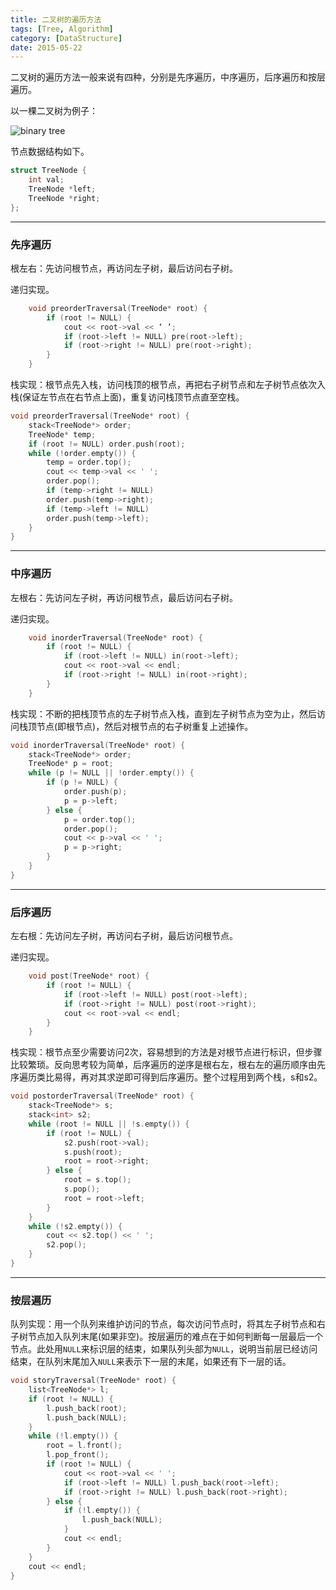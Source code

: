 ```yaml
---
title: 二叉树的遍历方法
tags: [Tree, Algorithm]
category: [DataStructure]
date: 2015-05-22
---
```


二叉树的遍历方法一般来说有四种，分别是先序遍历，中序遍历，后序遍历和按层遍历。

<!--more-->

以一棵二叉树为例子：

![binary tree](/images/2015-05-22-二叉树的遍历方法/binary.png) 


节点数据结构如下。

~~~c++
struct TreeNode {
    int val;
    TreeNode *left;
    TreeNode *right;
};
~~~


---

### 先序遍历 ###
根左右：先访问根节点，再访问左子树，最后访问右子树。

递归实现。

~~~c++
    void preorderTraversal(TreeNode* root) {
        if (root != NULL) {
            cout << root->val << ‘ ’;
            if (root->left != NULL) pre(root->left);
            if (root->right != NULL) pre(root->right);
        }
    }
~~~
栈实现：根节点先入栈，访问栈顶的根节点，再把右子树节点和左子树节点依次入栈(保证左节点在右节点上面)，重复访问栈顶节点直至空栈。

~~~c++
void preorderTraversal(TreeNode* root) {
    stack<TreeNode*> order;
    TreeNode* temp;
    if (root != NULL) order.push(root);
    while (!order.empty()) {
        temp = order.top();
        cout << temp->val << ' ';
        order.pop();
        if (temp->right != NULL)
        order.push(temp->right);
        if (temp->left != NULL)
        order.push(temp->left);
    }
}
~~~


---

### 中序遍历 ###
左根右：先访问左子树，再访问根节点，最后访问右子树。

递归实现。

~~~c++
    void inorderTraversal(TreeNode* root) {
        if (root != NULL) {
            if (root->left != NULL) in(root->left);
            cout << root->val << endl;
            if (root->right != NULL) in(root->right);
        }
    }
~~~
栈实现：不断的把栈顶节点的左子树节点入栈，直到左子树节点为空为止，然后访问栈顶节点(即根节点)，然后对根节点的右子树重复上述操作。

~~~c++
void inorderTraversal(TreeNode* root) {
    stack<TreeNode*> order;
    TreeNode* p = root;
    while (p != NULL || !order.empty()) {
        if (p != NULL) {
            order.push(p);
            p = p->left;
        } else {
            p = order.top();
            order.pop();
            cout << p->val << ' ';
            p = p->right;
        }
    }
}
~~~


---

### 后序遍历 ###
左右根：先访问左子树，再访问右子树，最后访问根节点。

递归实现。

~~~c++
    void post(TreeNode* root) {
        if (root != NULL) {
            if (root->left != NULL) post(root->left);
            if (root->right != NULL) post(root->right);
            cout << root->val << endl;
        }
    }
~~~
栈实现：根节点至少需要访问2次，容易想到的方法是对根节点进行标识，但步骤比较繁琐。反向思考较为简单，后序遍历的逆序是根右左，根右左的遍历顺序由先序遍历类比易得，再对其求逆即可得到后序遍历。整个过程用到两个栈，s和s2。

~~~c++
void postorderTraversal(TreeNode* root) {
    stack<TreeNode*> s;
    stack<int> s2;
    while (root != NULL || !s.empty()) {
        if (root != NULL) {
            s2.push(root->val);
            s.push(root);
            root = root->right;
        } else {
            root = s.top();
            s.pop();
            root = root->left;
        }
    }
    while (!s2.empty()) {
        cout << s2.top() << ' ';
        s2.pop();
    }
}
~~~


---

### 按层遍历 ###

队列实现：用一个队列来维护访问的节点，每次访问节点时，将其左子树节点和右子树节点加入队列末尾(如果非空)。按层遍历的难点在于如何判断每一层最后一个节点。此处用`NULL`来标识层的结束，如果队列头部为`NULL`，说明当前层已经访问结束，在队列末尾加入`NULL`来表示下一层的末尾，如果还有下一层的话。

~~~c++
void storyTraversal(TreeNode* root) {
    list<TreeNode*> l;
    if (root != NULL) {
        l.push_back(root);
        l.push_back(NULL);
    }
    while (!l.empty()) {
        root = l.front();
        l.pop_front();
        if (root != NULL) {
            cout << root->val << ' ';
            if (root->left != NULL) l.push_back(root->left);
            if (root->right != NULL) l.push_back(root->right);
        } else {
            if (!l.empty()) {
                l.push_back(NULL);
            }
            cout << endl;
        }
    }
    cout << endl;
}
~~~


